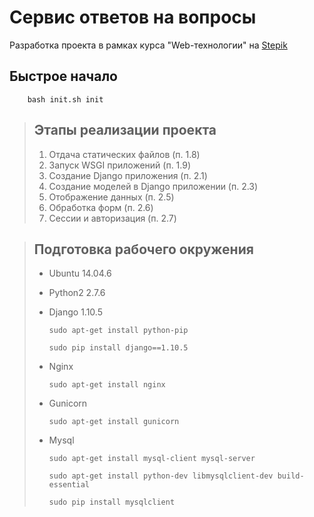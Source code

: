 # Сервис ответов на вопросы

Разработка проекта в рамках курса "Web-технологии" на [Stepik](https://stepik.org/154)


## Быстрое начало

        bash init.sh init


> ## Этапы реализации проекта
>
> 1. Отдача статических файлов (п. 1.8)
> 1. Запуск WSGI приложений (п. 1.9)
> 1. Создание Django приложения (п. 2.1)
> 1. Создание моделей в Django приложении (п. 2.3)
> 1. Отображение данных (п. 2.5)
> 1. Обработка форм (п. 2.6)
> 1. Сессии и авторизация (п. 2.7)


> ## Подготовка рабочего окружения
>
> - Ubuntu 14.04.6
> - Python2 2.7.6
> - Django 1.10.5
>
>       sudo apt-get install python-pip
>
>       sudo pip install django==1.10.5
>
> - Nginx
>
>       sudo apt-get install nginx
>
> - Gunicorn
>
>       sudo apt-get install gunicorn
>
> - Mysql
>
>       sudo apt-get install mysql-client mysql-server
>
>       sudo apt-get install python-dev libmysqlclient-dev build-essential
>
>       sudo pip install mysqlclient
>

